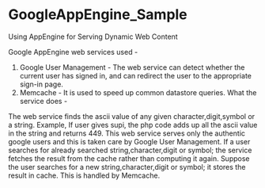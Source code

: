 GoogleAppEngine_Sample
=========


Using AppEngine for Serving Dynamic Web Content

Google AppEngine web services used -
1. Google User Management -
The web service can detect whether the current user has signed in, and can redirect the user to the appropriate sign-in page.
2. Memcache -
It is used to speed up common datastore queries.
What the service does -

The web service finds the ascii value of any given character,digit,symbol or a string.
Example, If user gives supi, the php code adds up all the ascii value in the string and returns 449.
This web service serves only the authentic google users and this is taken care by Google User Management.
If a user searches for already searched string,character,digit or symbol; the service fetches the result from the cache rather than computing it again. Suppose the user searches for a new string,character,digit or symbol; it stores the result in cache. This is handled by Memcache.

